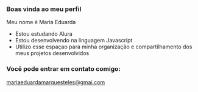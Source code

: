 
### Boas vinda ao meu perfil

Meu nome é Maria Eduarda

- Estou estudando Alura
- Estou desenvolvendo na linguagem Javascript
- Utilizo esse espaçao para minha organização e compartilhamento dos meus projetos desenvolvidos

### Você pode entrar em contato comigo: 
mariaeduardamarquesteles@gmai.com
